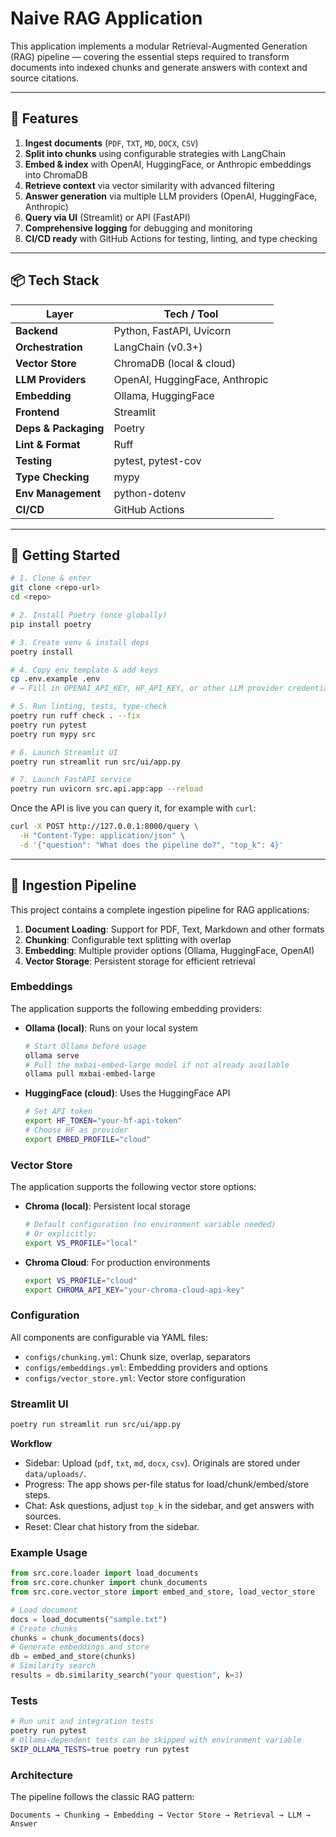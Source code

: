 # Naive RAG Application

This application implements a modular Retrieval-Augmented Generation (RAG) pipeline — covering the essential steps required to transform documents into indexed chunks and generate answers with context and source citations.

---

## 🎯 Features

1. **Ingest documents** (`PDF`, `TXT`, `MD`, `DOCX`, `CSV`)  
2. **Split into chunks** using configurable strategies with LangChain  
3. **Embed & index** with OpenAI, HuggingFace, or Anthropic embeddings into ChromaDB  
4. **Retrieve context** via vector similarity with advanced filtering  
5. **Answer generation** via multiple LLM providers (OpenAI, HuggingFace, Anthropic)  
6. **Query via UI** (Streamlit) or API (FastAPI)
7. **Comprehensive logging** for debugging and monitoring
8. **CI/CD ready** with GitHub Actions for testing, linting, and type checking

---

## 📦 Tech Stack

| Layer                | Tech / Tool                    |
| -------------------- | ------------------------------ |
| **Backend**          | Python, FastAPI, Uvicorn       |
| **Orchestration**    | LangChain (v0.3+)              |
| **Vector Store**     | ChromaDB (local & cloud)       |
| **LLM Providers**    | OpenAI, HuggingFace, Anthropic |
| **Embedding**        | Ollama, HuggingFace   |
| **Frontend**         | Streamlit                      |
| **Deps & Packaging** | Poetry                         |
| **Lint & Format**    | Ruff                           |
| **Testing**          | pytest, pytest-cov             |
| **Type Checking**    | mypy                           |
| **Env Management**   | python-dotenv                  |
| **CI/CD**            | GitHub Actions                 |

---

## 🚀 Getting Started

```bash
# 1. Clone & enter
git clone <repo-url>
cd <repo>

# 2. Install Poetry (once globally)
pip install poetry

# 3. Create venv & install deps
poetry install

# 4. Copy env template & add keys
cp .env.example .env
# → Fill in OPENAI_API_KEY, HF_API_KEY, or other LLM provider credentials

# 5. Run linting, tests, type-check
poetry run ruff check . --fix
poetry run pytest
poetry run mypy src

# 6. Launch Streamlit UI
poetry run streamlit run src/ui/app.py

# 7. Launch FastAPI service
poetry run uvicorn src.api.app:app --reload
```

Once the API is live you can query it, for example with `curl`:

```bash
curl -X POST http://127.0.0.1:8000/query \
  -H "Content-Type: application/json" \
  -d '{"question": "What does the pipeline do?", "top_k": 4}'
```

---

## 🔄 Ingestion Pipeline

This project contains a complete ingestion pipeline for RAG applications:

1. **Document Loading**: Support for PDF, Text, Markdown and other formats
2. **Chunking**: Configurable text splitting with overlap
3. **Embedding**: Multiple provider options (Ollama, HuggingFace, OpenAI)
4. **Vector Storage**: Persistent storage for efficient retrieval

### Embeddings

The application supports the following embedding providers:

- **Ollama (local)**: Runs on your local system

  ```bash
  # Start Ollama before usage
  ollama serve
  # Pull the mxbai-embed-large model if not already available
  ollama pull mxbai-embed-large
  ```

- **HuggingFace (cloud)**: Uses the HuggingFace API

  ```bash
  # Set API token
  export HF_TOKEN="your-hf-api-token"
  # Choose HF as provider
  export EMBED_PROFILE="cloud"
  ```

### Vector Store

The application supports the following vector store options:

- **Chroma (local)**: Persistent local storage

  ```bash
  # Default configuration (no environment variable needed)
  # Or explicitly:
  export VS_PROFILE="local"
  ```

- **Chroma Cloud**: For production environments

  ```bash
  export VS_PROFILE="cloud"
  export CHROMA_API_KEY="your-chroma-cloud-api-key"
  ```

### Configuration

All components are configurable via YAML files:

- `configs/chunking.yml`: Chunk size, overlap, separators
- `configs/embeddings.yml`: Embedding providers and options
- `configs/vector_store.yml`: Vector store configuration

### Streamlit UI

```bash
poetry run streamlit run src/ui/app.py
```

**Workflow**

- Sidebar: Upload (`pdf`, `txt`, `md`, `docx`, `csv`). Originals are stored under `data/uploads/`.
- Progress: The app shows per-file status for load/chunk/embed/store steps.
- Chat: Ask questions, adjust `top_k` in the sidebar, and get answers with sources.
- Reset: Clear chat history from the sidebar.

### Example Usage

```python
from src.core.loader import load_documents
from src.core.chunker import chunk_documents
from src.core.vector_store import embed_and_store, load_vector_store

# Load document
docs = load_documents("sample.txt")
# Create chunks
chunks = chunk_documents(docs)
# Generate embeddings and store
db = embed_and_store(chunks)
# Similarity search
results = db.similarity_search("your question", k=3)
```

### Tests

```bash
# Run unit and integration tests
poetry run pytest
# Ollama-dependent tests can be skipped with environment variable
SKIP_OLLAMA_TESTS=true poetry run pytest
```

### Architecture

The pipeline follows the classic RAG pattern:

```text
Documents → Chunking → Embedding → Vector Store → Retrieval → LLM → Answer
